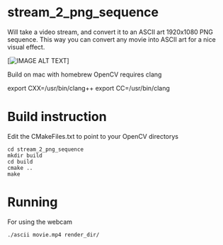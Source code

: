 # stream_2_png_sequence

Will take a video stream, and convert it to an ASCII art 1920x1080 PNG sequence. This way you can convert any movie into ASCII art for a nice visual effect.

[![IMAGE ALT TEXT](http://img.youtube.com/vi/5H2aLGLSEv4/0.jpg)]

Build on mac with homebrew OpenCV requires clang

export CXX=/usr/bin/clang++
export CC=/usr/bin/clang

# Build instruction
Edit the CMakeFiles.txt to point to your OpenCV directorys

```
cd stream_2_png_sequence
mkdir build
cd build
cmake ..
make
```

# Running

For using the webcam
```
./ascii movie.mp4 render_dir/
```

